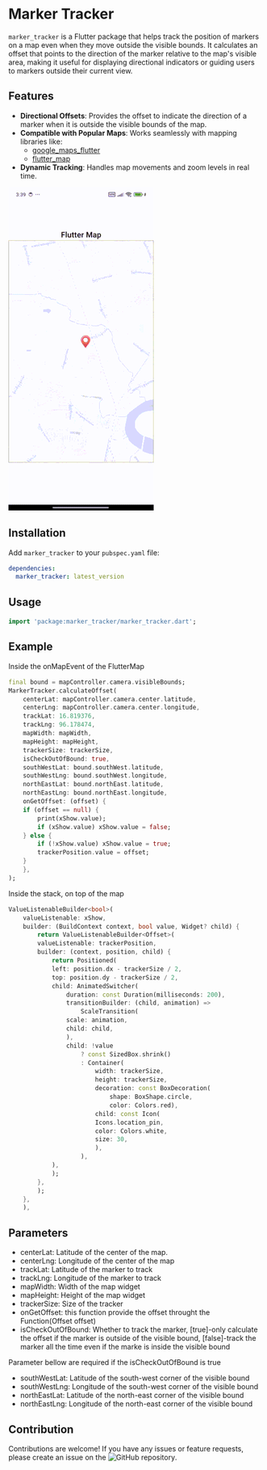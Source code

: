# Marker Tracker

`marker_tracker` is a Flutter package that helps track the position of markers on a map even when they move outside the visible bounds. It calculates an offset that points to the direction of the marker relative to the map's visible area, making it useful for displaying directional indicators or guiding users to markers outside their current view.

## Features

- **Directional Offsets**: Provides the offset to indicate the direction of a marker when it is outside the visible bounds of the map.
- **Compatible with Popular Maps**: Works seamlessly with mapping libraries like:
  - [google_maps_flutter](https://pub.dev/packages/google_maps_flutter)
  - [flutter_map](https://pub.dev/packages/flutter_map)
- **Dynamic Tracking**: Handles map movements and zoom levels in real time.

![Demo](https://raw.githubusercontent.com/Ame-ui/flutter-marker-tracker/main/demo.gif)

<!-- https://github.com/Ame-ui/flutter-marker-tracker -->

## Installation

Add `marker_tracker` to your `pubspec.yaml` file:

```yaml
dependencies:
  marker_tracker: latest_version
```

## Usage

```dart
import 'package:marker_tracker/marker_tracker.dart';
```

## Example

Inside the onMapEvent of the FlutterMap

```dart
final bound = mapController.camera.visibleBounds;
MarkerTracker.calculateOffset(
    centerLat: mapController.camera.center.latitude,
    centerLng: mapController.camera.center.longitude,
    trackLat: 16.819376,
    trackLng: 96.178474,
    mapWidth: mapWidth,
    mapHeight: mapHeight,
    trackerSize: trackerSize,
    isCheckOutOfBound: true,
    southWestLat: bound.southWest.latitude,
    southWestLng: bound.southWest.longitude,
    northEastLat: bound.northEast.latitude,
    northEastLng: bound.northEast.longitude,
    onGetOffset: (offset) {
    if (offset == null) {
        print(xShow.value);
        if (xShow.value) xShow.value = false;
    } else {
        if (!xShow.value) xShow.value = true;
        trackerPosition.value = offset;
    }
    },
);
```

Inside the stack, on top of the map

```dart
ValueListenableBuilder<bool>(
    valueListenable: xShow,
    builder: (BuildContext context, bool value, Widget? child) {
        return ValueListenableBuilder<Offset>(
        valueListenable: trackerPosition,
        builder: (context, position, child) {
            return Positioned(
            left: position.dx - trackerSize / 2,
            top: position.dy - trackerSize / 2,
            child: AnimatedSwitcher(
                duration: const Duration(milliseconds: 200),
                transitionBuilder: (child, animation) =>
                    ScaleTransition(
                scale: animation,
                child: child,
                ),
                child: !value
                    ? const SizedBox.shrink()
                    : Container(
                        width: trackerSize,
                        height: trackerSize,
                        decoration: const BoxDecoration(
                            shape: BoxShape.circle,
                            color: Colors.red),
                        child: const Icon(
                        Icons.location_pin,
                        color: Colors.white,
                        size: 30,
                        ),
                    ),
            ),
            );
        },
        );
    },
    ),
```

## Parameters

- centerLat: Latitude of the center of the map.
- centerLng: Longitude of the center of the map
- trackLat: Latitude of the marker to track
- trackLng: Longitude of the marker to track
- mapWidth: Width of the map widget
- mapHeight: Height of the map widget
- trackerSize: Size of the tracker
- onGetOffset: this function provide the offset throught the Function(Offset offset)
- isCheckOutOfBound: Whether to track the marker, [true]-only calculate the offset if the marker is outside of the visible bound, [false]-track the marker all the time even if the marke is inside the visible bound

Parameter bellow are required if the isCheckOutOfBound is true

- southWestLat: Latitude of the south-west corner of the visible bound
- southWestLng: Longitude of the south-west corner of the visible bound
- northEastLat: Latitude of the north-east corner of the visible bound
- northEastLng: Longitude of the north-east corner of the visible bound

## Contribution

Contributions are welcome! If you have any issues or feature requests, please create an issue on the ![GitHub repository](https://github.com/Ame-ui/flutter-marker-tracker).
